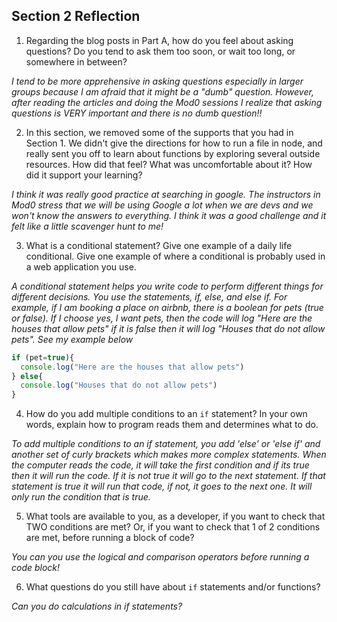 ## Section 2 Reflection

1. Regarding the blog posts in Part A, how do you feel about asking questions? Do you tend to ask them too soon, or wait too long, or somewhere in between?

*I tend to be more apprehensive in asking questions especially in larger groups because I am afraid that it might be a "dumb" question. However, after reading the articles and doing the Mod0 sessions I realize that asking questions is VERY important and there is no dumb question!!*

2. In this section, we removed some of the supports that you had in Section 1. We didn't give the directions for how to run a file in node, and really sent you off to learn about functions by exploring several outside resources. How did that feel? What was uncomfortable about it? How did it support your learning?

*I think it was really good practice at searching in google. The instructors in Mod0 stress that we will be using Google a lot when we are devs and we won't know the answers to everything. I think it was a good challenge and it felt like a little scavenger hunt to me!*

3. What is a conditional statement? Give one example of a daily life conditional. Give one example of where a conditional is probably used in a web application you use.

*A conditional statement helps you write code to perform different things for different decisions. You use the statements, if, else, and else if. For example, if I am booking a place on airbnb, there is a boolean for pets (true or false). If I choose yes, I want pets, then the code will log "Here are the houses that allow pets" if it is false then it will log "Houses that do not allow pets". See my example below*

```JavaScript
if (pet=true){
  console.log("Here are the houses that allow pets")
} else{
  console.log("Houses that do not allow pets")
}
```

4. How do you add multiple conditions to an `if` statement? In your own words, explain how to program reads them and determines what to do.

*To add multiple conditions to an if statement, you add 'else' or 'else if' and another set of curly brackets which makes more complex statements. When the computer reads the code, it will take the first condition and if its true then it will run the code. If it is not true it will go to the next statement. If that statement is true it will run that code, if not, it goes to the next one. It will only run the condition that is true.*

5. What tools are available to you, as a developer, if you want to check that TWO conditions are met? Or, if you want to check that 1 of 2 conditions are met, before running a block of code?

*You can you use the logical and comparison operators before running a code block!*

6. What questions do you still have about `if` statements and/or functions?

*Can you do calculations in if statements?*

